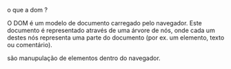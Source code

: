 o que a dom ? 

O DOM é um modelo de documento carregado pelo navegador. Este documento é representado através de uma árvore de nós, onde cada um destes nós representa uma parte do documento (por ex. um elemento, texto ou comentário).

são manupulação de elementos dentro do navegador.